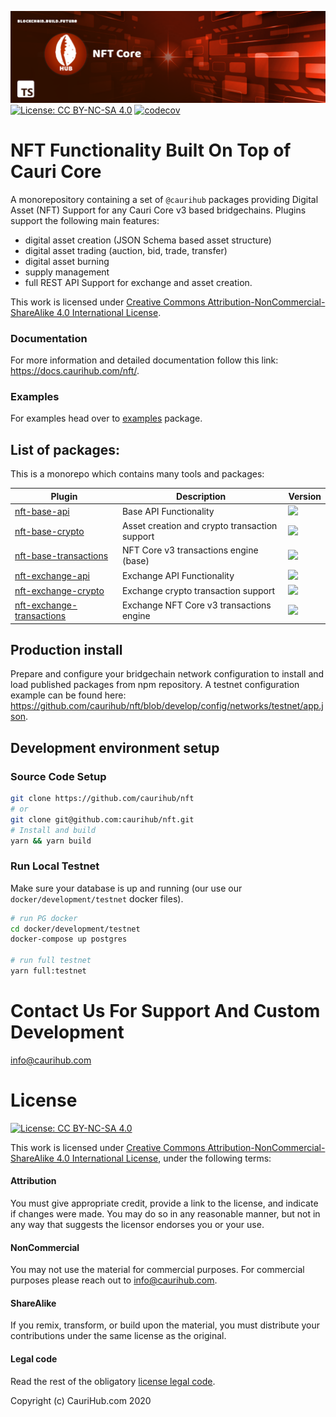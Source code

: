 ![Img](nft-core.png)
[![License: CC BY-NC-SA 4.0](https://img.shields.io/badge/License-CC%20BY--NC--SA%204.0-lightgrey.svg)](https://creativecommons.org/licenses/by-nc-sa/4.0/)
[![codecov](https://codecov.io/gh/caurihub/nft/branch/develop/graph/badge.svg?token=xvXl3df8Fk)](https://codecov.io/gh/caurihub/nft)

# NFT Functionality Built On Top of Cauri Core

A monorepository containing a set of `@caurihub` packages providing Digital Asset (NFT) Support for any Cauri Core v3 based bridgechains. Plugins support the following main features:

-   digital asset creation (JSON Schema based asset structure)
-   digital asset trading (auction, bid, trade, transfer)
-   digital asset burning
-   supply management
-   full REST API Support for exchange and asset creation.

This work is licensed under [Creative Commons Attribution-NonCommercial-ShareAlike 4.0 International License](https://creativecommons.org/licenses/by-nc-sa/4.0/).

### Documentation

For more information and detailed documentation follow this link: https://docs.caurihub.com/nft/.

### Examples

For examples head over to [examples](https://github.com/caurihub/examples/tree/develop/packages/examples) package.

## List of packages:

This is a monorepo which contains many tools and packages:

| Plugin                                                                                                               | Description                                     | Version                                                                    |
| -------------------------------------------------------------------------------------------------------------------- | ----------------------------------------------- | -------------------------------------------------------------------------- |
| [nft-base-api](https://github.com/caurihub/nft/tree/develop/packages/nft-base-api)                           | Base API Functionality                          | ![](https://img.shields.io/npm/v/@caurihub/nft-base-api/beta)              |
| [nft-base-crypto](https://github.com/caurihub/nft/tree/develop/packages/nft-base-crypto)                     | Asset creation and crypto transaction support   | ![](https://img.shields.io/npm/v/@caurihub/nft-base-crypto/beta)           |
| [nft-base-transactions](https://github.com/caurihub/nft/tree/develop/packages/nft-base-transactions)         | NFT Core v3 transactions engine (base)          | ![](https://img.shields.io/npm/v/@caurihub/nft-base-transactions/beta)     |
| [nft-exchange-api](https://github.com/caurihub/nft/tree/develop/packages/nft-exchange-api)                   | Exchange API Functionality                      | ![](https://img.shields.io/npm/v/@caurihub/nft-exchange-api/beta)          |
| [nft-exchange-crypto](https://github.com/caurihub/nft/tree/develop/packages/nft-exchange-crypto)             | Exchange crypto transaction support             | ![](https://img.shields.io/npm/v/@caurihub/nft-exchange-crypto/beta)       |
| [nft-exchange-transactions](https://github.com/caurihub/nft/tree/develop/packages/nft-exchange-transactions) | Exchange NFT Core v3 transactions engine        | ![](https://img.shields.io/npm/v/@caurihub/nft-exchange-transactions/beta) |

## Production install

Prepare and configure your bridgechain network configuration to install and load published packages from npm repository. A testnet configuration example can be found here: https://github.com/caurihub/nft/blob/develop/config/networks/testnet/app.json.

## Development environment setup

### Source Code Setup

```bash
git clone https://github.com/caurihub/nft
# or
git clone git@github.com:caurihub/nft.git
# Install and build
yarn && yarn build
```

### Run Local Testnet

Make sure your database is up and running (our use our `docker/development/testnet` docker files).

```bash
# run PG docker
cd docker/development/testnet
docker-compose up postgres

# run full testnet
yarn full:testnet
```

# Contact Us For Support And Custom Development

[info@caurihub.com](mailto:info@caurihub.com)

# License

[![License: CC BY-NC-SA 4.0](https://img.shields.io/badge/License-CC%20BY--NC--SA%204.0-lightgrey.svg)](https://creativecommons.org/licenses/by-nc-sa/4.0/)

This work is licensed under [Creative Commons Attribution-NonCommercial-ShareAlike 4.0 International License](https://creativecommons.org/licenses/by-nc-sa/4.0/), under the following terms:

#### Attribution

You must give appropriate credit, provide a link to the license, and indicate if changes were made. You may do so in any reasonable manner, but not in any way that suggests the licensor endorses you or your use.

#### NonCommercial

You may not use the material for commercial purposes. For commercial purposes please reach out to info@caurihub.com.

#### ShareAlike

If you remix, transform, or build upon the material, you must distribute your contributions under the same license as the original.

#### Legal code

Read the rest of the obligatory [license legal code](https://creativecommons.org/licenses/by-nc-sa/4.0/legalcode).

Copyright (c) CauriHub.com 2020

